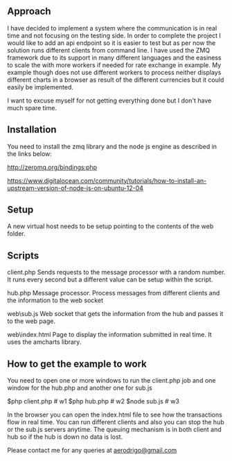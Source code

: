 Approach
--------
I have decided to implement a system where the communication is in real time and not 
focusing on the testing side. In order to complete the project I would like to add 
an api endpoint so it is easier to test but as per now the solution runs different
clients from command line. I have used the ZMQ framework due to its support in many
different languages and the easiness to scale the with more workers if needed for 
rate exchange in example. My example though does not use different workers to process
neither displays different charts in a browser as result of the different currencies
but it could easily be implemented.

I want to excuse myself for not getting everything done but I don't have much spare
time.


Installation
------------
You need to install the zmq library and the node js engine as described in the links
below:

http://zeromq.org/bindings:php

https://www.digitalocean.com/community/tutorials/how-to-install-an-upstream-version-of-node-js-on-ubuntu-12-04

Setup
-----
A new virtual host needs to be setup pointing to the contents of the web folder.

Scripts
-------
client.php
Sends requests to the message processor with a random number. It runs every second
but a different value can be setup within the script.

hub.php
Message processor. Process messages from different clients and the information to 
the web socket

web\sub.js
Web socket that gets the information from the hub and passes it to the web page.

web\index.html
Page to display the information submitted in real time. It uses the amcharts
library.

How to get the example to work
------------------------------
You need to open one or more windows to run the client.php job and one window for the hub.php
and another one for sub.js

$php client.php # w1
$php hub.php # w2
$node sub.js # w3

In the browser you can open the index.html file to see how the transactions flow in real time.
You can run different clients and also you can stop the hub or the sub.js servers anytime.
The queuing mechanism is in both client and hub so if the hub is down no data is lost.

Please contact me for any queries at aerodrigo@gmail.com